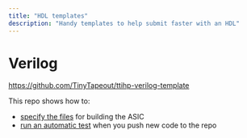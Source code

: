```yaml
---
title: "HDL templates"
description: "Handy templates to help submit faster with an HDL"
---
```


# Verilog

https://github.com/TinyTapeout/ttihp-verilog-template

This repo shows how to:

* [specify the files](https://github.com/TinyTapeout/ttihp-verilog-template/blob/main/info.yaml#L18) for building the ASIC
* [run an automatic test](/hdl/testing) when you push new code to the repo
